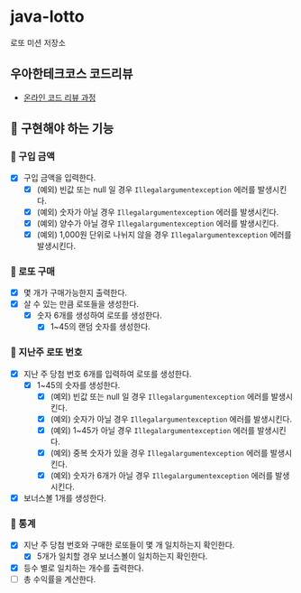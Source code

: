 # java-lotto

로또 미션 저장소

## 우아한테크코스 코드리뷰

- [온라인 코드 리뷰 과정](https://github.com/woowacourse/woowacourse-docs/blob/master/maincourse/README.md)

## 🎱 구현해야 하는 기능

### 📌 구입 금액
- [x] 구입 금액을 입력한다.
  - [x] (예외) 빈값 또는 null 일 경우 `Illegalargumentexception` 에러를 발생시킨다.
  - [x] (예외) 숫자가 아닐 경우 `Illegalargumentexception` 에러를 발생시킨다.
  - [x] (예외) 양수가 아닐 경우 `Illegalargumentexception` 에러를 발생시킨다.
  - [x] (예외) 1,000원 단위로 나뉘지 않을 경우 `Illegalargumentexception` 에러를 발생시킨다.

### 📌 로또 구매
- [x] 몇 개가 구매가능한지 출력한다.
- [x] 살 수 있는 만큼 로또들을 생성한다.
  - [x] 숫자 6개를 생성하여 로또를 생성한다.
    - [x] 1~45의 랜덤 숫자를 생성한다.

### 📌 지난주 로또 번호
- [x] 지난 주 당첨 번호 6개를 입력하여 로또를 생성한다.
  - [x] 1~45의 숫자를 생성한다.
    - [x] (예외) 빈값 또는 null 일 경우 `Illegalargumentexception` 에러를 발생시킨다.
    - [x] (예외) 숫자가 아닐 경우 `Illegalargumentexception` 에러를 발생시킨다.
    - [x] (예외) 1~45가 아닐 경우 `Illegalargumentexception` 에러를 발생시킨다.
    - [x] (예외) 중복 숫자가 있을 경우 `Illegalargumentexception` 에러를 발생시킨다.
    - [x] (예외) 숫자가 6개가 아닐 경우 `Illegalargumentexception` 에러를 발생시킨다.
- [x] 보너스볼 1개를 생성한다.

### 📌 통계
- [x] 지난 주 당첨 번호와 구매한 로또들이 몇 개 일치하는지 확인한다.
  - [x] 5개가 일치할 경우 보너스볼이 일치하는지 확인한다.
- [x] 등수 별로 일치하는 개수를 출력한다.
- [ ] 총 수익률을 계산한다.